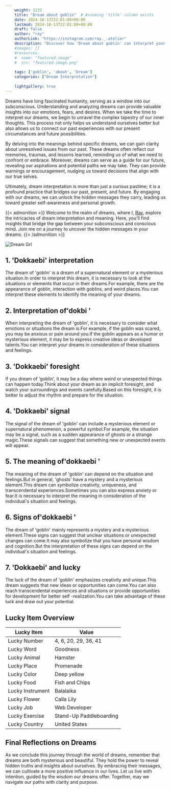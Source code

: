 ```yaml
---
    weight: 1133
    title: "Dream about goblin"  # Assuming 'title' column exists
    date: 2024-10-13T22:01:00+08:00
    lastmod: 2024-10-13T22:01:00+08:00
    draft: false
    author: "ray"
    authorLink: "https://instagram.com/ray._.atelier"
    description: "Discover how 'Dream about goblin' can interpret your future and uncover its significant meanings in your life."
    #images: []
    #resources:
    #- name: "featured-image"
    #  src: "featured-image.png"
    
    tags: ['goblin', 'about', 'Dream']
    categories: ["Dream Interpretation"]
    
    lightgallery: true
---
```

    
Dreams have long fascinated humanity, serving as a window into our subconscious. Understanding and analyzing dreams can provide valuable insights into our emotions, fears, and desires. When we take the time to interpret our dreams, we begin to unravel the complex tapestry of our inner thoughts. This process not only helps us understand ourselves better but also allows us to connect our past experiences with our present circumstances and future possibilities.

By delving into the meanings behind specific dreams, we can gain clarity about unresolved issues from our past. These dreams often reflect our memories, traumas, and lessons learned, reminding us of what we need to confront or embrace. Moreover, dreams can serve as a guide for our future, revealing our aspirations and potential paths we may take. They can provide warnings or encouragement, nudging us toward decisions that align with our true selves.

Ultimately, dream interpretation is more than just a curious pastime; it is a profound practice that bridges our past, present, and future. By engaging with our dreams, we can unlock the hidden messages they carry, leading us toward greater self-awareness and personal growth.

{{< admonition >}}
Welcome to the realm of dreams, where I, [Ray](https://instagram.com/ray._.atelier), explore the intricacies of dream interpretation and meaning. Here, you’ll find insights that bridge the gap between your subconscious and conscious mind. Join me on a journey to uncover the hidden messages in your dreams.
{{< /admonition >}}

![Dream Grl](https://cdn.pixabay.com/photo/2017/11/02/03/35/gothic-2910057_1280.jpg "Dream Grl")

## 1. 'Dokkaebi' interpretation
The dream of 'goblin' is a dream of a supernatural element or a mysterious situation.In order to interpret this dream, it is necessary to look at the situations or elements that occur in their dreams.For example, there are the appearance of goblin, interaction with goblins, and weird places.You can interpret these elements to identify the meaning of your dreams.

## 2. Interpretation of'dokbi '
When interpreting the dream of 'goblin', it is necessary to consider what emotions or situations the dream is.For example, if the goblin was scared, you may be anxious or pain around you.If the goblin appears as a humor or mysterious element, it may be to express creative ideas or developed talents.You can interpret your dreams in consideration of these situations and feelings.

## 3. 'Dokkaebi' foresight
If you dream of 'goblin', it may be a day where weird or unexpected things can happen today.Think about your dream as an implicit foresight, and watch your surroundings and events carefully.Based on this foresight, it is better to adjust the rhythm and prepare for the situation.

## 4. 'Dokkaebi' signal
The signal of the dream of 'goblin' can include a mysterious element or supernatural phenomenon, a powerful symbol.For example, the situation may be a signal, such as a sudden appearance of ghosts or a strange magic.These signals can suggest that something new or unexpected events will appear.

## 5. The meaning of'dokkaebi '
The meaning of the dream of 'goblin' can depend on the situation and feelings.But in general, 'ghosts' have a mystery and a mysterious element.This dream can symbolize creativity, uniqueness, and transcendental experiences.Sometimes you can also express anxiety or fear.It is necessary to interpret the meaning in consideration of the individual's situation and feelings.

## 6. Signs of'dokkaebi '
The dream of 'goblin' mainly represents a mystery and a mysterious element.These signs can suggest that unclear situations or unexpected changes can come.It may also symbolize that you have personal wisdom and cognition.But the interpretation of these signs can depend on the individual's situation and feelings.

## 7. 'Dokkaebi' and lucky
The luck of the dream of 'goblin' emphasizes creativity and unique.This dream suggests that new ideas or opportunities can come.You can also reach transcendental experiences and situations or provide opportunities for development for better self -realization.You can take advantage of these luck and draw out your potential.

## Lucky Item Overview
| Lucky Item          | Value              |
|---------------|--------------------|
| Lucky Number        | 4, 6, 20, 29, 36, 41  |
| Lucky Word          | Goodness |
| Lucky Animal        | Hamster |
| Lucky Place         | Promenade     |
| Lucky Color         | Deep yellow     |
| Lucky Food          | Fish and Chips      |
| Lucky Instrument    | Balalaika |
| Lucky Flower        | Calla Lily    |
| Lucky Job           | Web Developer       |
| Lucky Exercise      | Stand-Up Paddleboarding  |
| Lucky Country       | United States    |


##  Final Reflections on Dreams

As we conclude this journey through the world of dreams, remember that dreams are both mysterious and beautiful. They hold the power to reveal hidden truths and insights about ourselves. By embracing their messages, we can cultivate a more positive influence in our lives. Let us live with intention, guided by the wisdom our dreams offer. Together, may we navigate our paths with clarity and purpose.
